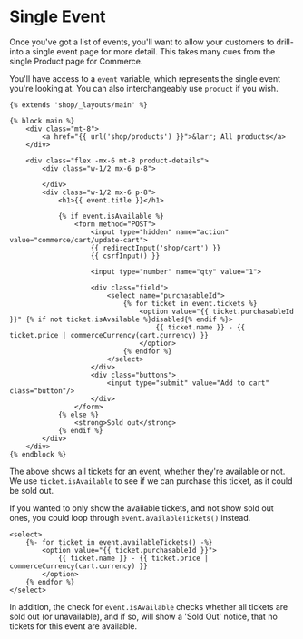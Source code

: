 # Single Event

Once you've got a list of events, you'll want to allow your customers to drill-into a single event page for more detail. This takes many cues from the single Product page for Commerce.

You'll have access to a `event` variable, which represents the single event you're looking at. You can also interchangeably use `product` if you wish.

```twig
{% extends 'shop/_layouts/main' %}

{% block main %}
    <div class="mt-8">
        <a href="{{ url('shop/products') }}">&larr; All products</a>
    </div>

    <div class="flex -mx-6 mt-8 product-details">
        <div class="w-1/2 mx-6 p-8">

        </div>
        <div class="w-1/2 mx-6 p-8">
            <h1>{{ event.title }}</h1>

            {% if event.isAvailable %}
                <form method="POST">
                    <input type="hidden" name="action" value="commerce/cart/update-cart">
                    {{ redirectInput('shop/cart') }}
                    {{ csrfInput() }}

                    <input type="number" name="qty" value="1">

                    <div class="field">
                        <select name="purchasableId">
                            {% for ticket in event.tickets %}
                                <option value="{{ ticket.purchasableId }}" {% if not ticket.isAvailable %}disabled{% endif %}>
                                    {{ ticket.name }} - {{ ticket.price | commerceCurrency(cart.currency) }}
                                </option>
                            {% endfor %}
                        </select>
                    </div>
                    <div class="buttons">
                        <input type="submit" value="Add to cart" class="button"/>
                    </div>
                </form>
            {% else %}
                <strong>Sold out</strong>
            {% endif %}
        </div>
    </div>
{% endblock %}
```

The above shows all tickets for an event, whether they're available or not. We use `ticket.isAvailable` to see if we can purchase this ticket, as it could be sold out.

If you wanted to only show the available tickets, and not show sold out ones, you could loop through `event.availableTickets()` instead.

```twig
<select>
    {%- for ticket in event.availableTickets() -%}
        <option value="{{ ticket.purchasableId }}">
            {{ ticket.name }} - {{ ticket.price | commerceCurrency(cart.currency) }}
        </option>
    {% endfor %}
</select>
```

In addition, the check for `event.isAvailable` checks whether all tickets are sold out (or unavailable), and if so, will show a 'Sold Out' notice, that no tickets for this event are available.